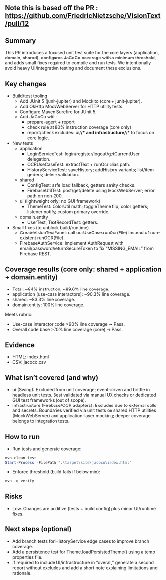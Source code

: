 ## Note this is based off the PR : https://github.com/FriedricNietzsche/VisionText/pull/12 
## Summary
This PR introduces a focused unit test suite for the core layers (application, domain, shared), configures JaCoCo coverage with a minimum threshold, and adds small fixes required to compile and run tests. We intentionally avoid heavy UI/integration testing and document those exclusions.

## Key changes
- Build/test tooling
  - Add JUnit 5 (junit-jupiter) and Mockito (core + junit-jupiter).
  - Add OkHttp MockWebServer for HTTP utility tests.
  - Configure Maven Surefire for JUnit 5.
  - Add JaCoCo with:
    - prepare-agent + report
    - check rule at 80% instruction coverage (core only)
    - report/check excludes: ui/**/* and infrastructure/**/* to focus on core logic.
- New tests
  - application
    - LoginServiceTest: login/register/logout/getCurrentUser delegation.
    - OCRUseCaseTest: extractText + runOcr alias path.
    - HistoryServiceTest: saveHistory; addHistory variants; list/item getters; delete validation.
  - shared
    - ConfigTest: safe load fallback, getters sanity checks.
    - FirebaseUtilTest: post/get/delete using MockWebServer; error path on non-200.
  - ui (lightweight only; no GUI framework)
    - ThemeTest: ColorUtil math; toggleTheme flip; color getters; listener notify; custom primary override.
  - domain.entity
    - UserTest, TextRecordTest: getters.
- Small fixes (to unblock build/runtime)
  - CreateVisionTextPanel: call ocrUseCase.runOcr(File) instead of non-existent runOCR(File).
  - FirebaseAuthService: implement AuthRequest with email/password/returnSecureToken to fix “MISSING_EMAIL” from Firebase REST.

## Coverage results (core only: shared + application + domain.entity)
- Total: ~84% instruction, ~89.6% line coverage.
- application (use-case interactors): ~90.3% line coverage.
- shared: ~83.3% line coverage.
- domain.entity: 100% line coverage.

Meets rubric:
- Use-case interactor code >90% line coverage → Pass.
- Overall code base >70% line coverage (core) → Pass.

## Evidence
- HTML: index.html
- CSV: jacoco.csv

## What isn’t covered (and why)
- ui (Swing): Excluded from unit coverage; event-driven and brittle in headless unit tests. Best validated via manual UX checks or dedicated GUI test frameworks (out of scope).
- infrastructure (Firebase/OCR adapters): Excluded due to external calls and secrets. Boundaries verified via unit tests on shared HTTP utilities (MockWebServer) and application-layer mocking; deeper coverage belongs to integration tests.

## How to run
- Run tests and generate coverage:
```powershell
mvn clean test
Start-Process -FilePath ".\target\site\jacoco\index.html"
```
- Enforce threshold (build fails if below min):
```powershell
mvn -q verify
```

## Risks
- Low. Changes are additive (tests + build config) plus minor UI/runtime fixes.

## Next steps (optional)
- Add branch tests for HistoryService edge cases to improve branch coverage.
- Add a persistence test for Theme.loadPersistedTheme() using a temp properties file.
- If required to include UI/infrastructure in “overall,” generate a second report without excludes and add a short note explaining limitations and rationale.
